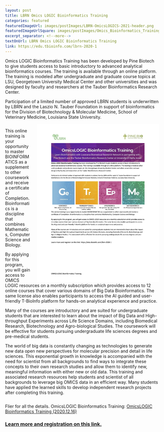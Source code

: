 ```yaml
--- 
layout: post
title: LBRN Omics LOGIC Bioinformatics Training
categories: featured
featuredImageUrl: images/postImages/LBRN-OmicsLOGICS-2021-header.png
featuredImageUrlSquare: images/postImages/Omics_Bioinformatics_Training.png
excerpt_separator: <!--more-->
textOnUrl: LBRN Omics LOGIC Bioinformatics Training
link: https://edu.tbioinfo.com/lbrn-2020-1
--- 
```


Omics LOGIC Bioinformatics Training has been developed by Pine Biotech to give students access to basic introductory to advanced analytical bioinformatics courses. The training is available through an online platform. The training is modeled after undergraduate and graduate course topics at LSU, Georgetown University Medical Center and other universities and was designed by faculty and researchers at the Tauber Bioinformatics Research Center.

Participation of a limited number of approved LBRN students is underwritten by LBRN and the Laszio N. Tauber Foundation in support of bioinformatics for the Division of Biotechnology & Molecular Medicine, School of Veterinary Medicine, Louisiana State University.
<!--more-->

<section style="overflow: hidden;">
<a href="downloads/LBRN-OmicsLOGICS-2021.2020.12.16.pdf" alt="" target="_blank"><img src="downloads/thumbnails/LBRN-OmicsLOGICS-2021.2020.12.16.p1.png" alt="OmicsLOGIC Bioinformatics Training (2020.12.15) Page 1" style="float:right;width:400px;border:0;padding-left:20px;"></a>

<p>This online training is your opportunity to master BIOINFORMATICS as a supplement to other coursework and receive a certificate of Completion. Bioinformatics is a discipline that combines Mathematics, Computer Science and Biology.</p>
<p>By applying for this program, you will gain access to OMICS LOGIC resources on a monthly subscription which provides access to 12 online courses that cover various domains of Big Data Bioinformatics. The same license also enables participants to access the AI guided and user-friendly T-BioInfo platform for hands-on analytical experience and practice.</p>
<p>Many of the courses are introductory and are suited for undergraduate students that are interested to learn about the impact of Big Data and High-throughput Experiments across Life Science Domains, including Biomedical Research, Biotechnology and Agro-biological Studies. The coursework will be effective for students pursuing undergraduate life sciences degrees and pre-medical students.</p>
<p>The world of big data is constantly changing as technologies to generate new data open new perspectives for molecular precision and detail in life sciences. This exponential growth in knowledge is accompanied with the need for scientist from all backgrounds to find ways to integrate these concepts to their own research studies and allow them to identify new, meaningful information with either new or old data. This training and associated research resources help students and scientist of all backgrounds to leverage big OMICS data in an efficient way. Many students have applied the learned skills to develop independent research projects after completing this training.</p>
</section>

Flier for all the details. OmicsLOGIC Bioinformatics Training:
<a href="downloads/LBRN-OmicsLOGICS-2021.2020.12.16.pdf" alt="" target="_blank">OmicsLOGIC Bioinformatics Training (2020.12.16)</a>

### [Learn more and registration on this link.](https://edu.tbioinfo.com/lbrn-2020-1)